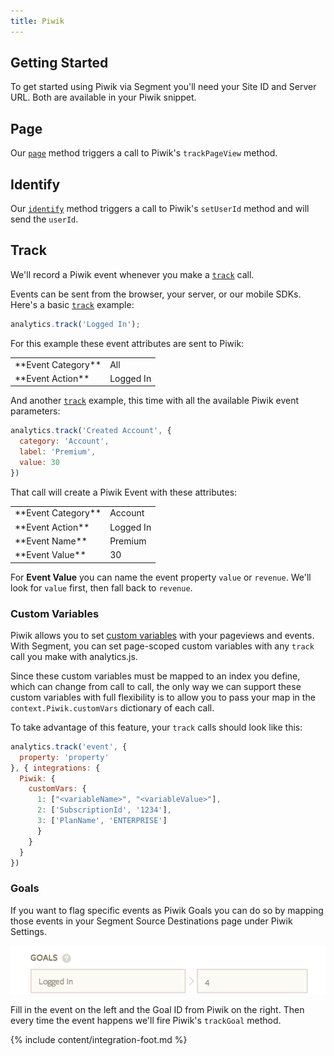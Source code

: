 ```yaml
---
title: Piwik
---
```

## Getting Started

To get started using Piwik via Segment you'll need your Site ID and Server URL. Both are available in your Piwik snippet.


## Page

Our [`page`](/docs/spec/page) method triggers a call to Piwik's `trackPageView` method.

## Identify

Our [`identify`](/docs/spec/identify) method triggers a call to Piwik's `setUserId` method and will send the `userId`.


## Track

We'll record a Piwik event whenever you make a [`track`](/docs/spec/track) call.

Events can be sent from the browser, your server, or our mobile SDKs. Here's a basic [`track`](/docs/spec/track) example:

```javascript
analytics.track('Logged In');
```

For this example these event attributes are sent to Piwik:

<table>
  <tr>
    <td>**Event Category**</td>
    <td>All</td>
  </tr>
  <tr>
    <td>**Event Action**</td>
    <td>Logged In</td>
  </tr>
</table>

And another [`track`](/docs/spec/track) example, this time with all the available Piwik event parameters:

```javascript
analytics.track('Created Account', {
  category: 'Account',
  label: 'Premium',
  value: 30
})
```

That call will create a Piwik Event with these attributes:

<table>
  <tr>
    <td>**Event Category**</td>
    <td>Account</td>
  </tr>
  <tr>
    <td>**Event Action**</td>
    <td>Logged In</td>
  </tr>
  <tr>
    <td>**Event Name**</td>
    <td>Premium</td>
  </tr>
  <tr>
    <td>**Event Value**</td>
    <td>30</td>
  </tr>
</table>

For **Event Value** you can name the event property `value` or `revenue`. We'll look for `value` first, then fall back to `revenue`.

### Custom Variables

Piwik allows you to set [custom variables](http://piwik.org/docs/custom-variables/) with your pageviews and events. With Segment, you can set page-scoped custom variables with any `track` call you make with analytics.js.

Since these custom variables must be mapped to an index you define, which can change from call to call, the only way we can support these custom variables with full flexibility is to allow you to pass your map in the `context.Piwik.customVars` dictionary of each call.

To take advantage of this feature, your `track` calls should look like this:

```js
analytics.track('event', {
  property: 'property'
}, { integrations: {
  Piwik: {
    customVars: {
      1: ["<variableName>", "<variableValue>"],
      2: ['SubscriptionId', '1234'],
      3: ['PlanName', 'ENTERPRISE']
      }
    }
  }
})
```

### Goals

If you want to flag specific events as Piwik Goals you can do so by mapping those events in your Segment Source Destinations page under Piwik Settings.

![piwik goals settings](images/goals.png)

Fill in the event on the left and the Goal ID from Piwik on the right. Then every time the event happens we'll fire Piwik's `trackGoal` method.

{% include content/integration-foot.md %}
